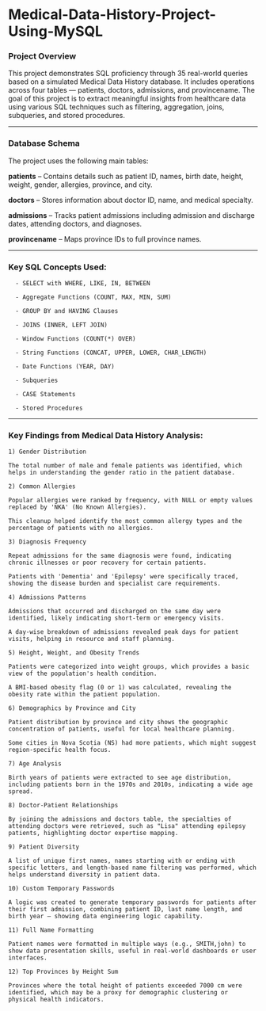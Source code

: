 # Medical-Data-History-Project-Using-MySQL

### Project Overview
This project demonstrates SQL proficiency through 35 real-world queries based on a simulated Medical Data History database. It includes operations across four tables — patients, doctors, admissions, and provincename. The goal of this project is to extract meaningful insights from healthcare data using various SQL techniques such as filtering, aggregation, joins, subqueries, and stored procedures.
__________________________________________________________________________________________________________________________________________________________________________________________
### Database Schema

The project uses the following main tables:

**patients** – Contains details such as patient ID, names, birth date, height, weight, gender, allergies, province, and city.

**doctors** – Stores information about doctor ID, name, and medical specialty.

**admissions** – Tracks patient admissions including admission and discharge dates, attending doctors, and diagnoses.

**provincename** – Maps province IDs to full province names.

__________________________________________________________________________________________________________________________________________________________________________________________

### Key SQL Concepts Used: 

```
  - SELECT with WHERE, LIKE, IN, BETWEEN

  - Aggregate Functions (COUNT, MAX, MIN, SUM)

  - GROUP BY and HAVING Clauses

  - JOINS (INNER, LEFT JOIN)

  - Window Functions (COUNT(*) OVER)

  - String Functions (CONCAT, UPPER, LOWER, CHAR_LENGTH)

  - Date Functions (YEAR, DAY)

  - Subqueries

  - CASE Statements

  - Stored Procedures
```
____________________________________________________________________________________________________________________________________________________________________________________________

### Key Findings from Medical Data History Analysis:

```
1) Gender Distribution

The total number of male and female patients was identified, which helps in understanding the gender ratio in the patient database.

2) Common Allergies

Popular allergies were ranked by frequency, with NULL or empty values replaced by 'NKA' (No Known Allergies).

This cleanup helped identify the most common allergy types and the percentage of patients with no allergies.

3) Diagnosis Frequency

Repeat admissions for the same diagnosis were found, indicating chronic illnesses or poor recovery for certain patients.

Patients with 'Dementia' and 'Epilepsy' were specifically traced, showing the disease burden and specialist care requirements.

4) Admissions Patterns

Admissions that occurred and discharged on the same day were identified, likely indicating short-term or emergency visits.

A day-wise breakdown of admissions revealed peak days for patient visits, helping in resource and staff planning.

5) Height, Weight, and Obesity Trends

Patients were categorized into weight groups, which provides a basic view of the population's health condition.

A BMI-based obesity flag (0 or 1) was calculated, revealing the obesity rate within the patient population.

6) Demographics by Province and City

Patient distribution by province and city shows the geographic concentration of patients, useful for local healthcare planning.

Some cities in Nova Scotia (NS) had more patients, which might suggest region-specific health focus.

7) Age Analysis

Birth years of patients were extracted to see age distribution, including patients born in the 1970s and 2010s, indicating a wide age spread.

8) Doctor-Patient Relationships

By joining the admissions and doctors table, the specialties of attending doctors were retrieved, such as "Lisa" attending epilepsy patients, highlighting doctor expertise mapping.

9) Patient Diversity

A list of unique first names, names starting with or ending with specific letters, and length-based name filtering was performed, which helps understand diversity in patient data.

10) Custom Temporary Passwords

A logic was created to generate temporary passwords for patients after their first admission, combining patient ID, last name length, and birth year — showing data engineering logic capability.

11) Full Name Formatting

Patient names were formatted in multiple ways (e.g., SMITH,john) to show data presentation skills, useful in real-world dashboards or user interfaces.

12) Top Provinces by Height Sum

Provinces where the total height of patients exceeded 7000 cm were identified, which may be a proxy for demographic clustering or physical health indicators.


```
